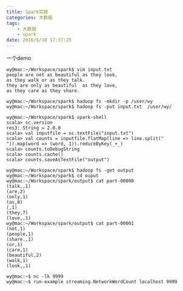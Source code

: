 ```yaml
---
title: Spark实践
categories: 大数据
tags: 
	- 大数据
	- spark
date: 2016/6/10 17:37:25
---
```



一个demo

	wy@mac:~/Workspace/spark$ vim input.txt
	people are not as beautiful as they look,
	as they walk or as they talk.
	they are only as beautiful  as they love,
	as they care as they share.

	wy@mac:~/Workspace/spark$ hadoop fs -mkdir -p /user/wy
	wy@mac:~/Workspace/spark$ hadoop fs -put input.txt  /user/wy/

	wy@mac:~/Workspace/spark$ spark-shell
	scala> sc.version
	res3: String = 2.0.0
	scala> val inputfile = sc.textFile("input.txt")
	scala> val counts = inputfile.flatMap(line => line.split(" ")).map(word => (word, 1)).reduceByKey(_+_)
	scala> counts.toDebugString
	scala> counts.cache()
	scala> counts.saveAsTextFile("output")

	wy@mac:~/Workspace/spark$ hadoop fs -get output
	wy@mac:~/Workspace/spark$ cd ouput
	wy@mac:~/Workspace/spark/output$ cat part-00000
	(talk.,1)
	(are,2)
	(only,1)
	(as,8)
	(,1)
	(they,7)
	(love,,1)
	wy@mac:~/Workspace/spark/output$ cat part-00001
	(not,1)
	(people,1)
	(share.,1)
	(or,1)
	(care,1)
	(beautiful,2)
	(walk,1)
	(look,,1)

	wy@mac:~$ nc -lk 9999
	wy@mac:~$ run-example streaming.NetworkWordCount localhost 9999



